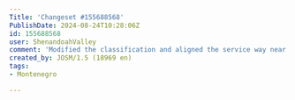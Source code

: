 ```yaml
---
Title: 'Changeset #155688568'
PublishDate: 2024-08-24T10:28:06Z
id: 155688568
user: ShenandoahValley
comment: 'Modified the classification and aligned the service way near Dëshmorët e Mulliqit #adt'
created_by: JOSM/1.5 (18969 en)
tags:
- Montenegro

---
```


